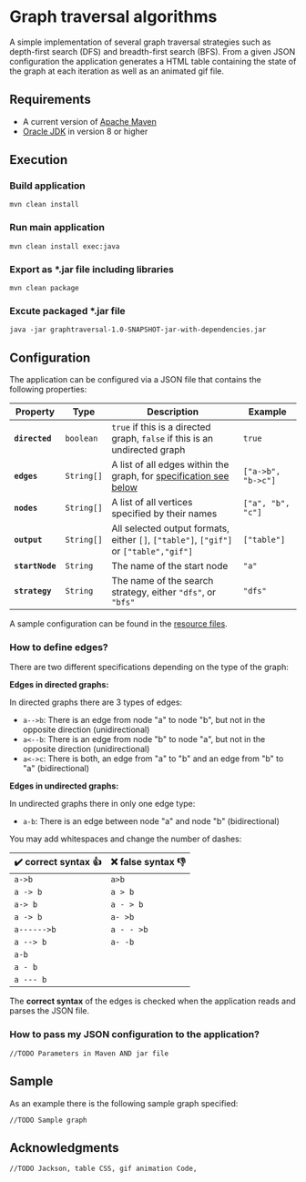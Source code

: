 Graph traversal algorithms
==========================

A simple implementation of several graph traversal strategies such as depth-first search (DFS) and breadth-first search (BFS). From a given JSON configuration the application generates a HTML table containing the state of the graph at each iteration as well as an animated gif file.


Requirements
------------

 - A current version of [Apache Maven](https://maven.apache.org/)
 - [Oracle JDK](http://www.oracle.com/technetwork/java/javase/downloads/index.html) in version 8 or higher


Execution
---------

### Build application

    mvn clean install


### Run main application

    mvn clean install exec:java


### Export as \*.jar file including libraries

    mvn clean package


### Excute packaged \*.jar file

    java -jar graphtraversal-1.0-SNAPSHOT-jar-with-dependencies.jar


Configuration
-------------

The application can be configured via a JSON file that contains the following properties:

| Property        | Type       | Description                                                                           | Example            |
| --------------- | ---------- | ------------------------------------------------------------------------------------- | ------------------ |
| **`directed`**  | `boolean`  | `true` if this is a directed graph, `false` if this is an undirected graph            | `true`             |
| **`edges`**     | `String[]` | A list of all edges within the graph, for [specification see below](#how-to-define-edges) | `["a->b", "b->c"]` |
| **`nodes`**     | `String[]` | A list of all vertices specified by their names                                       | `["a", "b", "c"]`  |
| **`output`**    | `String[]` | All selected output formats, either `[]`, `["table"]`, `["gif"]` or `["table","gif"]` | `["table"]`        |
| **`startNode`** | `String`   | The name of the start node                                                            | `"a"`              |
| **`strategy`**  | `String`   | The name of the search strategy, either `"dfs"`, or `"bfs"`                           | `"dfs"`            |

A sample configuration can be found in the [resource files](https://raw.githubusercontent.com/johannesheinz/graphtraversal/master/src/main/resources/sample-configuration.json).

### How to define edges?

There are two different specifications depending on the type of the graph:

**Edges in directed graphs:** 

In directed graphs there are 3 types of edges:

 - `a-->b`: There is an edge from node "a" to node "b", but not in the opposite direction (unidirectional)
 - `a<--b`: There is an edge from node "b" to node "a", but not in the opposite direction (unidirectional)
 - `a<->c`: There is both, an edge from "a" to "b" and an edge from "b" to "a" (bidirectional)

**Edges in undirected graphs:** 

In undirected graphs there in only one edge type:

 - `a-b`: There is an edge between node "a" and node "b" (bidirectional)

You may add whitespaces and change the number of dashes:

| :heavy_check_mark: correct syntax :thumbsup: | :x: false syntax :thumbsdown: |
|----------------|--------------|
|   `a->b`       |  `a>b`       |
|   `a -> b`     |  `a > b`     |
|   `a-> b`      |  `a - > b`   |
|   ` a -> b `   |  `a- >b`     |
|   `a------>b`  |  `a - - >b`  |
|   `a --> b`    |  `a- -b`     |
|   ` a-b `      |              |
|   `a - b`      |              |
|   `a --- b`    |              |

The **correct syntax** of the edges is checked when the application reads and parses the JSON file.

### How to pass my JSON configuration to the application?

    //TODO Parameters in Maven AND jar file


Sample
------

As an example there is the following sample graph specified:

    //TODO Sample graph


Acknowledgments
---------------

    //TODO Jackson, table CSS, gif animation Code, 

